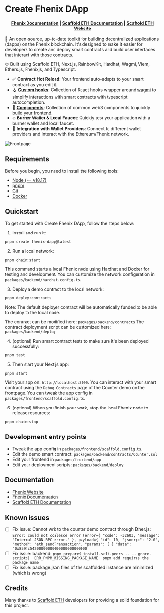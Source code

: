 # Create Fhenix DApp

<h4 align="center">
  <a href="https://docs.fhenix.zone/docs/devdocs/intro">Fhenix Documentation</a> |
  <a href="https://docs.scaffoldeth.io">Scaffold ETH Documentation</a> |
  <a href="https://scaffoldeth.io">Scaffold ETH Website</a>
</h4>

🧪 An open-source, up-to-date toolkit for building decentralized applications (dapps) on the Fhenix blockchain. 
It's designed to make it easier for developers to create and deploy smart contracts and build user interfaces that interact with those contracts.

⚙️ Built using Scaffold ETH, Next.js, RainbowKit, Hardhat, Wagmi, Viem, Ethers.js, Fhenixjs, and Typescript.

- ✅ **Contract Hot Reload**: Your frontend auto-adapts to your smart contract as you edit it.
- 🪝 **[Custom hooks](https://docs.scaffoldeth.io/hooks/)**: Collection of React hooks wrapper around [wagmi](https://wagmi.sh/) to simplify interactions with smart contracts with typescript autocompletion.
- 🧱 [**Components**](https://docs.scaffoldeth.io/components/): Collection of common web3 components to quickly build your frontend.
- 🔥 **Burner Wallet & Local Faucet**: Quickly test your application with a burner wallet and local faucet.
- 🔐 **Integration with Wallet Providers**: Connect to different wallet providers and interact with the Ethereum/Fhenix network.

![Frontpage](https://repository-images.githubusercontent.com/779264860/cda636d8-9cc6-4e7e-973d-fde96d1df9c4)

## Requirements

Before you begin, you need to install the following tools:

- [Node (>= v18.17)](https://nodejs.org/en/download/)
- [pnpm](https://pnpm.io/installation)
- [Git](https://git-scm.com/downloads)
- [Docker](https://docs.docker.com/engine/install/)

## Quickstart

To get started with Create Fhenix DApp, follow the steps below:

1. Install and run it:

```
pnpm create fhenix-dapp@latest
```

2. Run a local network:

```
pnpm chain:start
```

This command starts a local Fhenix node using Hardhat and Docker for testing and development. 
You can customize the network configuration in `packages/backend/hardhat.config.ts`.

3. Deploy a demo contract to the local network:

```
pnpm deploy:contracts
```

Note: The default deployer contract will be automatically funded to be able to deploy to the local node.

The contract can be modified here: `packages/backend/contracts`
The contract deployment script can be customized here: `packages/backend/deploy`

4. (optional) Run smart contract tests to make sure it's been deployed successfully:

```
pnpm test
```

5. Then start your Next.js app:

```
pnpm start
```

Visit your app on: `http://localhost:3000`. You can interact with your smart contract using the `Debug Contracts` page of the Counter demo on the frontpage. 
You can tweak the app config in `packages/frontend/scaffold.config.ts`.

6. (optional) When you finish your work, stop the local Fhenix node to release resources:

```
pnpm chain:stop
```

## Development entry points

- Tweak the app config in `packages/frontend/scaffold.config.ts`.
- Edit the demo smart contract: `packages/backend/contracts/Counter.sol`
- Edit your frontend in `packages/frontend/app`
- Edit your deployment scripts: `packages/backend/deploy`

## Documentation

-  <a href="https://www.fhenix.io/">Fhenix Website</a>
-  <a href="https://docs.fhenix.zone/docs/devdocs/intro">Fhenix Documentation</a>
-  <a href="https://docs.scaffoldeth.io">Scaffold ETH Documentation</a>

## Known issues

- [ ] Fix issue: Cannot writ to the counter demo contract through Ether.js: `Error: could not coalesce error (error={ "code": -32603, "message": "Internal JSON-RPC error." }, payload={ "id": 10, "jsonrpc": "2.0", "method": "eth_sendTransaction", "params": [ { "data": "0x859fc54200000000000000000000000`
- [ ] Fix issue: backend: `pnpm prepare$ install-self-peers -- --ignore-scripts│  ERR_PNPM_MISSING_PACKAGE_NAME  pnpm add requires the package name`
- [ ] Fix issue: package.json files of the scaffolded instance are minimized (which is wrong)

## Credits

Many thanks to [Scaffold ETH](https://scaffoldeth.io/) developers for providing a solid foundation for this project.
